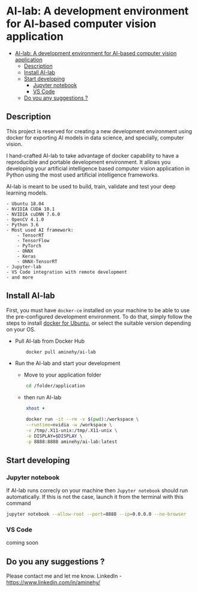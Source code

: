 # AI-lab: A development environment for AI-based computer vision application
<!-- TOC -->

- [AI-lab: A development environment for AI-based computer vision application](#ai-lab-a-development-environment-for-ai-based-computer-vision-application)
	- [Description](#description)
	- [Install AI-lab](#install-ai-lab)
	- [Start developing](#start-developing)
		- [Jupyter notebook](#jupyter-notebook)
		- [VS Code](#vs-code)
	- [Do you any suggestions ?](#do-you-any-suggestions-)

<!-- /TOC -->

## Description
This project is reserved for creating a new development environment using docker for exporting AI models in data science, and specially, computer vision. 

I hand-crafted AI-lab to take advantage of docker capability to have a reproducible and portable development environment. It allows you developing your artificial intelligence based computer vision application in Python using the most used artificial intelligence frameworks.

AI-lab is meant to be used to build, train, validate and test your deep learning models.

	- Ubuntu 18.04
	- NVIDIA CUDA 10.1
	- NVIDIA cuDNN 7.6.0
	- OpenCV 4.1.0
	- Python 3.6
	- Most used AI framework: 
    	- TensorRT
      	- TensorFlow
      	- PyTorch
      	- ONNX
      	- Keras
      	- ONNX-TensorRT
	- Jupyter-lab
	- VS Code integration with remote development
	- and more

## Install AI-lab
First, you must have `docker-ce` installed on your machine to be able to use the pre-configured development environment. To do that, simply follow the steps to install [docker for Ubuntu](https://docs.docker.com/install/linux/docker-ce/ubuntu/), or select the suitable version depending on your OS.


* Pull AI-lab from Docker Hub
  
	```bash
		docker pull aminehy/ai-lab
	```

* Run the AI-lab and start your development

	* Move to your application folder
	``` bash
		cd /folder/application
	```

	* then run AI-lab
	``` bash
		xhost +

		docker run -it --rm -v $(pwd):/workspace \
		--runtime=nvidia -w /workspace \
		-v /tmp/.X11-unix:/tmp/.X11-unix \
		-e DISPLAY=$DISPLAY \
		-p 8888:8888 aminehy/ai-lab:latest
	```

## Start developing 
### Jupyter notebook
If AI-lab runs correcly on your machine then `Jupyter notebook` should run automatically. If this is not the case, launch it from the terminal with this command

```bash 
jupyter notebook --allow-root --port=8888 --ip=0.0.0.0 --no-browser
```
### VS Code

coming soon


## Do you any suggestions ?

Please contact me and let me know.
LinkedIn - https://www.linkedin.com/in/aminehy/